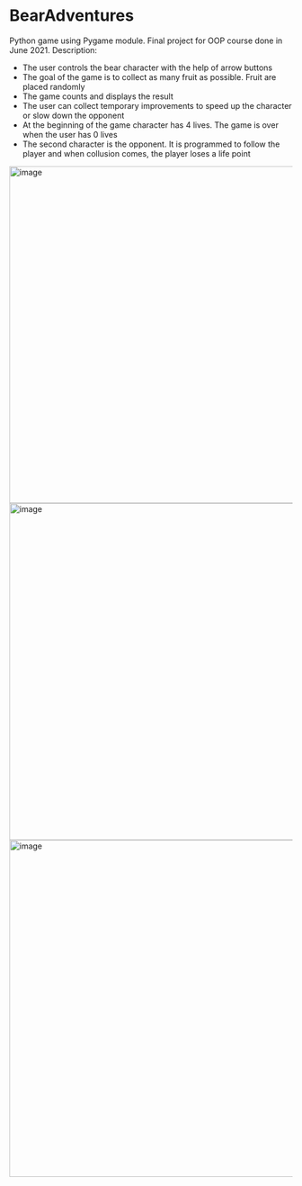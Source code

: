 # BearAdventures
 Python game using Pygame module. Final project for OOP course done in  June 2021. Description:
 * The user controls the bear character with the help of arrow buttons
 * The goal of the game is to collect as many fruit as possible. Fruit are placed randomly 
 * The game counts and displays the result
 * The user can collect temporary improvements to speed up the character or slow down the opponent
 * At the beginning of the game character has 4 lives. The game is over when the user has 0 lives
 * The second character is the opponent.  It is programmed to follow the player and when collusion comes, the player loses a life point 
 
<img width="599" alt="image" src="https://user-images.githubusercontent.com/74939070/173247604-37c5ad93-086a-4567-adf4-47ffa187ca4c.png">
<img width="599" alt="image" src="https://user-images.githubusercontent.com/74939070/173247054-04683966-69e4-4158-80e9-5c1bda25659e.png">
<img width="599" alt="image" src="https://user-images.githubusercontent.com/74939070/173246933-9127a1f7-0bad-489d-97af-b0f88c7d108d.png">
